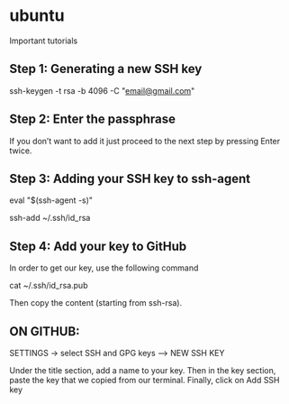 # ubuntu
Important tutorials


## Step 1: Generating a new SSH key

ssh-keygen -t rsa -b 4096 -C "email@gmail.com"

## Step 2: Enter the passphrase

If you don’t want to add it just proceed to the next step by pressing Enter twice.

## Step 3: Adding your SSH key to ssh-agent

eval "$(ssh-agent -s)"

ssh-add ~/.ssh/id_rsa


## Step 4: Add your key to GitHub

In order to get our key, use the following command

cat ~/.ssh/id_rsa.pub

Then copy the content (starting from ssh-rsa). 

## ON GITHUB:
SETTINGS -> select SSH and GPG keys --> NEW SSH KEY

Under the title section, add a name to your key. Then in the key section, paste the key that we copied from our terminal. Finally, click on Add SSH key

